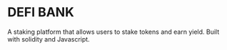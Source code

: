 # DEFI BANK

A staking platform that allows users to stake tokens and earn yield. Built with solidity and Javascript.


